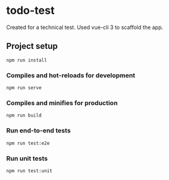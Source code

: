 # todo-test
Created for a technical test. Used vue-cli 3 to scaffold the app.

## Project setup
```
npm run install
```

### Compiles and hot-reloads for development
```
npm run serve
```

### Compiles and minifies for production
```
npm run build
```

### Run end-to-end tests
```
npm run test:e2e
```

### Run unit tests
```
npm run test:unit
```
